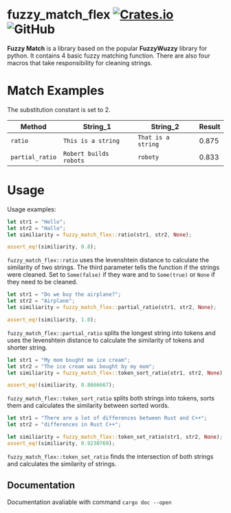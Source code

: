 # fuzzy_match_flex [![Crates.io](https://img.shields.io/crates/v/fuzzy_match_flex?logo=Rust)](https://crates.io/crates/fuzzy_match_flex) ![GitHub](https://img.shields.io/github/license/Abbion/FuzzyMatchFlex)

**Fuzzy Match** is a library based on the popular **FuzzyWuzzy** library for python. It contains 4 basic fuzzy matching function. There are also four macros that take responsibility for cleaning strings.

# Match Examples

The substitution constant is set to $2$.

| Method | String_1 | String_2 | Result |
|------- | ------- | --------- | ------ |
| `ratio` | `This is a string` | `That is a string` | $0.875$ |
| `partial_ratio` | `Robert builds robots` | `roboty` | $0.833$ |

# Usage

Usage examples:

```rust
let str1 = "Hello";
let str2 = "Hallo";
let similiarity = fuzzy_match_flex::ratio(str1, str2, None);

assert_eq!(similiarity, 0.8);
```

`fuzzy_match_flex::ratio` uses the levenshtein distance to calculate the similarity of two strings. The third parameter tells the function if the strings were cleaned. Set to `Some(false)` if they ware and to `Some(true)` or `None` if they need to be cleaned.


```rust
let str1 = "Do we buy the airplane?";
let str2 = "Airplane";
let similiarity = fuzzy_match_flex::partial_ratio(str1, str2, None);

assert_eq!(similiarity, 1.0);
```

`fuzzy_match_flex::partial_ratio` splits the longest string into tokens and uses the levenshtein distance to calculate the similarity of tokens and shorter string.

```rust
let str1 = "My mom bought me ice cream";
let str2 = "The ice cream was bought by my mom";
let similiarity = fuzzy_match_flex::token_sort_ratio(str1, str2, None);

assert_eq!(similiarity, 0.8666667);
```

`fuzzy_match_flex::token_sort_ratio` splits both strings into tokens, sorts them and calculates the similarity between sorted words.

```rust
let str1 = "There are a lot of differences between Rust and C++";
let str2 = "differences in Rust C++";

let similiarity = fuzzy_match_flex::token_set_ratio(str1, str2, None);
assert_eq!(similiarity, 0.9230769);
```

`fuzzy_match_flex::token_set_ratio` finds the intersection of both strings and calculates the similarity of strings.

## Documentation

Documentation avaliable with command `cargo doc --open`
